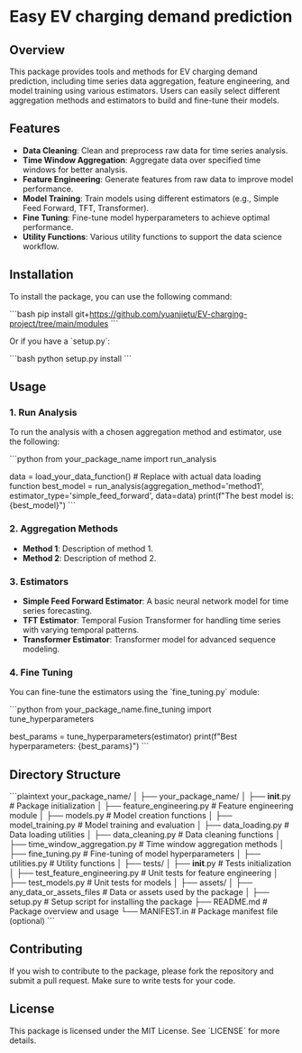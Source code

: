 # Easy EV charging demand prediction

## Overview

This package provides tools and methods for EV charging demand prediction, including time series data aggregation, feature engineering, and model training using various estimators. Users can easily select different aggregation methods and estimators to build and fine-tune their models.

## Features

- **Data Cleaning**: Clean and preprocess raw data for time series analysis.
- **Time Window Aggregation**: Aggregate data over specified time windows for better analysis.
- **Feature Engineering**: Generate features from raw data to improve model performance.
- **Model Training**: Train models using different estimators (e.g., Simple Feed Forward, TFT, Transformer).
- **Fine Tuning**: Fine-tune model hyperparameters to achieve optimal performance.
- **Utility Functions**: Various utility functions to support the data science workflow.

## Installation

To install the package, you can use the following command:

\`\`\`bash
pip install git+https://github.com/yuanjietu/EV-charging-project/tree/main/modules
\`\`\`

Or if you have a \`setup.py\`:

\`\`\`bash
python setup.py install
\`\`\`

## Usage

### 1. Run Analysis

To run the analysis with a chosen aggregation method and estimator, use the following:

\`\`\`python
from your_package_name import run_analysis

data = load_your_data_function() # Replace with actual data loading function
best_model = run_analysis(aggregation_method='method1', estimator_type='simple_feed_forward', data=data)
print(f"The best model is: {best_model}")
\`\`\`

### 2. Aggregation Methods

- **Method 1**: Description of method 1.
- **Method 2**: Description of method 2.

### 3. Estimators

- **Simple Feed Forward Estimator**: A basic neural network model for time series forecasting.
- **TFT Estimator**: Temporal Fusion Transformer for handling time series with varying temporal patterns.
- **Transformer Estimator**: Transformer model for advanced sequence modeling.

### 4. Fine Tuning

You can fine-tune the estimators using the \`fine_tuning.py\` module:

\`\`\`python
from your_package_name.fine_tuning import tune_hyperparameters

best_params = tune_hyperparameters(estimator)
print(f"Best hyperparameters: {best_params}")
\`\`\`

## Directory Structure

\`\`\`plaintext
your_package_name/
│
├── your_package_name/
│ ├── **init**.py # Package initialization
│ ├── feature_engineering.py # Feature engineering module
│ ├── models.py # Model creation functions
│ ├── model_training.py # Model training and evaluation
│ ├── data_loading.py # Data loading utilities
│ ├── data_cleaning.py # Data cleaning functions
│ ├── time_window_aggregation.py # Time window aggregation methods
│ ├── fine_tuning.py # Fine-tuning of model hyperparameters
│ ├── utilities.py # Utility functions
│
├── tests/
│ ├── **init**.py # Tests initialization
│ ├── test_feature_engineering.py # Unit tests for feature engineering
│ ├── test_models.py # Unit tests for models
│
├── assets/
│ ├── any_data_or_assets_files # Data or assets used by the package
│
├── setup.py # Setup script for installing the package
├── README.md # Package overview and usage
└── MANIFEST.in # Package manifest file (optional)
\`\`\`

## Contributing

If you wish to contribute to the package, please fork the repository and submit a pull request. Make sure to write tests for your code.

## License

This package is licensed under the MIT License. See \`LICENSE\` for more details.
